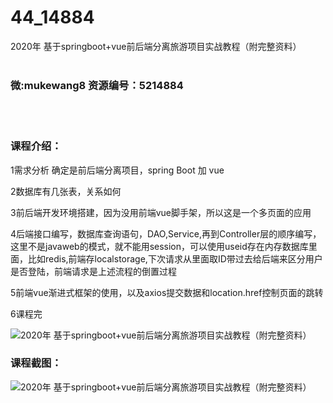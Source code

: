 # 44_14884
2020年 基于springboot+vue前后端分离旅游项目实战教程（附完整资料）
<br/></br>
<h3>微:mukewang8 资源编号：5214884</h3>
<br/></br>
<h3>课程介绍：</h3>
<p>1需求分析 确定是前后端分离项目，spring Boot 加 vue</p>
<p>2数据库有几张表，关系如何</p>
<p>3前后端开发环境搭建，因为没用前端vue脚手架，所以这是一个多页面的应用</p>
<p>4后端接口编写，数据库查询语句，DAO,Service,再到Controller层的顺序编写，这里不是javaweb的模式，就不能用session，可以使用useid存在内存数据库里面，比如redis,前端存localstorage,下次请求从里面取ID带过去给后端来区分用户是否登陆，前端请求是上述流程的倒置过程</p>
<p>5前端vue渐进式框架的使用，以及axios提交数据和location.href控制页面的跳转</p>
<p>6课程完</p>
<p><img src="https://www.ko996.com/wp-content/uploads/img/2020/08/1-42.png" alt="2020年 基于springboot+vue前后端分离旅游项目实战教程（附完整资料）"></p>
<div class="info-desc">
<h3>课程截图：</h3>
<p><img src="https://www.ko996.com/wp-content/uploads/img/2020/08/2-40.png" alt="2020年 基于springboot+vue前后端分离旅游项目实战教程（附完整资料）"></p>


			
</div>
